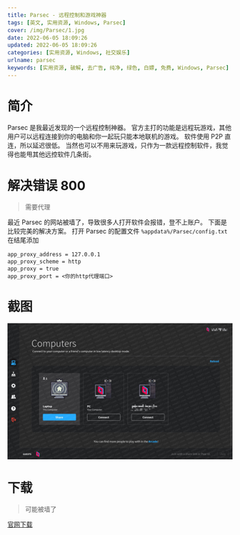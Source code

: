 ```yaml
---
title: Parsec - 远程控制和游戏神器
tags: [英文, 实用资源, Windows, Parsec]
cover: /img/Parsec/1.jpg
date: 2022-06-05 18:09:26
updated: 2022-06-05 18:09:26
categories: [实用资源, Windows, 社交娱乐]
urlname: parsec
keywords: [实用资源, 破解, 去广告, 纯净, 绿色, 白嫖, 免费, Windows, Parsec]
---
```


# 简介

Parsec 是我最近发现的一个远程控制神器。
官方主打的功能是远程玩游戏，其他用户可以远程连接到你的电脑和你一起玩只能本地联机的游戏。
软件使用 P2P 直连，所以延迟很低。
当然也可以不用来玩游戏，只作为一款远程控制软件，我觉得也能甩其他远控软件几条街。

# 解决错误 800

> 需要代理

最近 Parsec 的网站被墙了，导致很多人打开软件会报错，登不上账户。
下面是比较完美的解决方案。
打开 Parsec 的配置文件 `%appdata%/Parsec/config.txt`
在结尾添加

```
app_proxy_address = 127.0.0.1
app_proxy_scheme = http
app_proxy = true
app_proxy_port = <你的http代理端口>
```

# 截图

![](/img/Parsec/2.jpg)

# 下载

> 可能被墙了

[官网下载](https://parsec.app/)
